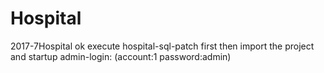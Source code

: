 # Hospital
2017-7Hospital
ok
execute hospital-sql-patch first 
then import the project and startup
admin-login: (account:1  password:admin)
